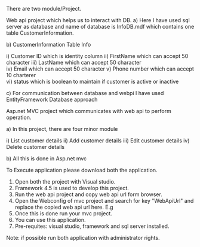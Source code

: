 There are two module/Project.

Web api project which helps us to interact with DB.
a) Here I have used sql server as database and name of database is InfoDB.mdf which contains one table CustomerInformation.

b) CustomerInformation Table Info

  i)  Customer ID which is identity column 
  ii)  FirstName which can accept 50 character 
 iii)  LastName which can accept 50 character   
  iv)  Email which can accept 50 character 
   v)  Phone number which can accept 10 charterer  
  vi)  status which is boolean to maintain if customer is active or inactive
  
c) For communication between database and webpi I have used EntityFramework Database approach

Asp.net MVC project which communicates with web api to perform operation.

a) In this project, there are four minor module

i) List customer details ii) Add customer details iii) Edit customer details iv) Delete customer details

b) All this is done in Asp.net mvc

To Execute application please download both the application.

1. Open both the project with Visual studio. 
2. Framework 4.5 is used to develop this project. 
3. Run the web api project and copy web api url form browser. 
4. Open the Webconfig of mvc project and search for key "WebApiUrl" and replace the copied web api url here. 
      E.g <add key="WebApiUrl" value="http://localhost:55029/"/> 
5. Once this is done run your mvc project. 
6. You can use this application. 
7. Pre-requites: visual studio, framework and sql server installed. 

Note: if possible run both application with administrator rights. 
